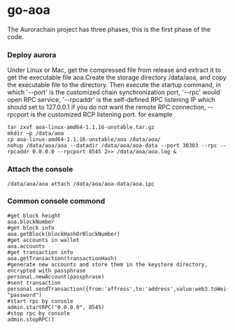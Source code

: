 # go-aoa

The Aurorachain project has three phases, this is the first phase of the code.

### Deploy aurora

Under Linux or Mac, get the compressed file from release and extract it to get the executable file aoa.Create the storage directory /data/aoa, and copy the executable file to the directory. Then execute the startup command, in which '--port' is the customized chain synchronization port, '--rpc' would open RPC service, '--rpcaddr' is the self-defined RPC listening IP which should set to 127.0.0.1 if you do not want the remote RPC connection, --rpcport is the customized RCP listening port.
for example
```
tar zxvf aoa-linux-amd64-1.1.16-unstable.tar.gz
mkdir –p /data/aoa
cp aoa-linux-amd64-1.1.16-unstable/aoa /data/aoa/
nohup /data/aoa/aoa --datadir /data/aoa/aoa-data --port 30303 --rpc --rpcaddr 0.0.0.0 --rpcport 8545 2>> /data/aoa/aoa.log &
```
### Attach the console
```
/data/aoa/aoa attach /data/aoa/aoa-data/aoa.ipc
```
### Common console commond
```
#get block height
aoa.blockNumber
#get block info
aoa.getBlock(blockHashOrBlockNumber)
#get accounts in wallet
aoa.accounts
#get transaction info
aoa.getTransaction(transactionHash)
#generate new accounts and store them in the keystore directory, encrypted with passphrase
personal.newAccount(passphrase)
#sent transaction
personal.sendTransaction({from:'affress',to:'address',value:web3.toWei(100,'aoa'),action:0}, "password")
#start rpc by console
admin.startRPC("0.0.0.0", 8545)
#stop rpc by console
admin.stopRPC()
```
